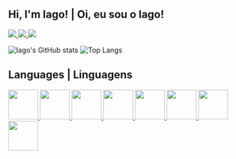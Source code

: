 ## Hi, I'm Iago! | Oi, eu sou o Iago!

<a href="mailto:mirandolaiago@gmail.com" target="_blank">
  <img src="https://img.shields.io/badge/Gmail-D14836?style=for-the-badge&logo=gmail&color=gray&logoColor=white">
</a>

<a href="https://instagram.com/iagorlima" target="_blank">
  <img src="https://img.shields.io/badge/Instagram-E4405F?style=for-the-badge&logo=instagram&logoColor=white">
</a>

<a href="https://www.linkedin.com/in/iago-ramos-1267961a6/" target="_blank">
  <img src="https://img.shields.io/badge/LinkedIn-0077B5?style=for-the-badge&logo=linkedin&logoColor=white">
</a>

![Iago's GitHub stats](https://github-readme-stats.vercel.app/api?username=iagoramoss&show_icons=true&theme=tokyonight)
![Top Langs](https://github-readme-stats.vercel.app/api/top-langs/?theme=tokyonight&username=iagoramoss)

## Languages | Linguagens

<a href="https://github.com/iagoramoss">
  <img width="60" src="https://cdn.jsdelivr.net/gh/devicons/devicon/icons/html5/html5-plain-wordmark.svg"> <img width="60" src="https://cdn.jsdelivr.net/gh/devicons/devicon/icons/css3/css3-plain-wordmark.svg"> <img width="60" src="https://cdn.jsdelivr.net/gh/devicons/devicon/icons/javascript/javascript-plain.svg"> <img width="60" src="https://cdn.jsdelivr.net/gh/devicons/devicon/icons/typescript/typescript-plain.svg"> <img width="60" src="https://cdn.jsdelivr.net/gh/devicons/devicon/icons/nodejs/nodejs-plain.svg"> <img width="60" src="https://cdn.jsdelivr.net/gh/devicons/devicon/icons/python/python-original.svg"> <img width="60" src="https://cdn.jsdelivr.net/gh/devicons/devicon/icons/ruby/ruby-plain-wordmark.svg"> <img width="60" src="https://cdn.jsdelivr.net/gh/devicons/devicon/icons/flutter/flutter-original.svg">
</a>
